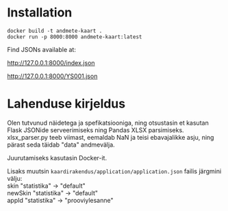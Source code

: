# Installation

```console
docker build -t andmete-kaart .
docker run -p 8000:8000 andmete-kaart:latest
```

Find JSONs available at:

http://127.0.0.1:8000/index.json

http://127.0.0.1:8000/YS001.json

# Lahenduse kirjeldus
Olen tutvunud näidetega ja spefikatsiooniga, ning otsustasin et kasutan Flask JSONide serveerimiseks ning Pandas XLSX parsimiseks. xlsx_parser.py teeb viimast, eemaldab NaN ja teisi ebavajalikke asju, ning pärast seda täidab "data" andmevälja. 

Juurutamiseks kasutasin Docker-it.

Lisaks muutsin `kaardirakendus/application/application.json` failis järgmini välju:
</br>skin "statistika" -> "default"
</br>newSkin "statistika" -> "default"
</br>appId "statistika" -> "prooviylesanne"
